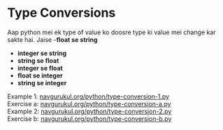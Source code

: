 # Type Conversions


Aap python mei ek type of value ko doosre type ki value mei change kar sakte hai. Jaise
-**float se string**
- **integer se string**
- **string se float**
- **integer se float**
- **float se integer**
- **string se integer**  

Example 1: [navgurukul.org/python/type-conversion-1.py](http://navgurukul.org/python/type-conversion-1.py)  
Exercise a: [navgurukul.org/python/type-conversion-a.py](http://navgurukul.org/python/type-conversion-a.py)  
Example 2: [navgurukul.org/python/type-conversion-2.py](http://navgurukul.org/python/type-conversion-2.py)  
Exercise  b: [navgurukul.org/python/type-conversion-b.py](http://navgurukul.org/python/type-conversion-b.py)  

